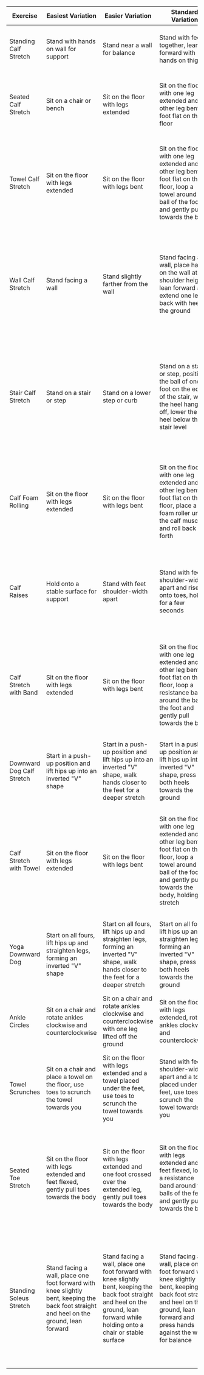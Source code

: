 | Exercise                | Easiest Variation                  | Easier Variation                   | Standard Variation                 | Harder Variation                  | Hardest Variation                    |
|-------------------------|-----------------------------------|-----------------------------------|-----------------------------------|-----------------------------------|-------------------------------------|
| Standing Calf Stretch   | Stand with hands on wall for support | Stand near a wall for balance     | Stand with feet together, leaning forward with hands on thighs | Stand on the edge of a step, lowering heels below step level | Stand on one leg, with the other leg crossed over the knee and perform the stretch |
| Seated Calf Stretch     | Sit on a chair or bench             | Sit on the floor with legs extended | Sit on the floor with one leg extended and the other leg bent, foot flat on the floor | Sit on the floor with one leg extended and the other leg crossed over the extended leg, foot flat on the floor | Sit on the floor with legs in a butterfly position, pressing the soles of the feet together and holding the stretch |
| Towel Calf Stretch      | Sit on the floor with legs extended | Sit on the floor with legs bent   | Sit on the floor with one leg extended and the other leg bent, foot flat on the floor, loop a towel around the ball of the foot and gently pull towards the body | Sit on the floor with one leg extended and the other leg crossed over the extended leg, foot flat on the floor, loop a towel around the ball of the foot and gently pull towards the body | Sit on the floor with legs extended, loop a towel around the balls of the feet, and gently pull towards the body |
| Wall Calf Stretch       | Stand facing a wall                | Stand slightly farther from the wall | Stand facing a wall, place hands on the wall at shoulder height, lean forward and extend one leg back with heel on the ground | Stand facing a wall, place hands on the wall at shoulder height, lean forward and extend one leg back with heel on the ground, perform the stretch while standing on a slightly elevated surface (e.g., yoga block) | Stand facing a wall, place hands on the wall at shoulder height, lean forward and extend one leg back with heel on the ground, perform the stretch while standing on a more elevated surface (e.g., step or box) |
| Stair Calf Stretch      | Stand on a stair or step           | Stand on a lower step or curb    | Stand on a stair or step, position the ball of one foot on the edge of the stair, with the heel hanging off, lower the heel below the stair level | Stand on a stair or step, position the ball of one foot on the edge of the stair, with the heel hanging off, lower the heel below the stair level while holding dumbbells or other weights | Stand on a stair or step, position the ball of one foot on the edge of the stair, with the heel hanging off, lower the heel below the stair level while performing the stretch with one foot at a time and holding a kettlebell or other heavy weights |
| Calf Foam Rolling       | Sit on the floor with legs extended | Sit on the floor with legs bent   | Sit on the floor with one leg extended and the other leg bent, foot flat on the floor, place a foam roller under the calf muscle and roll back and forth | Sit on the floor with one leg extended and the other leg crossed over the extended leg, foot flat on the floor, place a foam roller under the calf muscle and roll back and forth | Sit on the floor with legs extended, place a foam roller under the calves and roll back
| Calf Raises             | Hold onto a stable surface for support      | Stand with feet shoulder-width apart   | Stand with feet shoulder-width apart and rise onto toes, hold for a few seconds | Stand with feet shoulder-width apart and rise onto toes, hold for a few seconds, then lift one leg off the ground and perform the raises with the other leg only | Stand with feet shoulder-width apart and rise onto toes, hold for a few seconds, then perform the raises on one leg only |
| Calf Stretch with Band  | Sit on the floor with legs extended         | Sit on the floor with legs bent         | Sit on the floor with one leg extended and the other leg bent, foot flat on the floor, loop a resistance band around the ball of the foot and gently pull towards the body | Sit on the floor with one leg extended and the other leg crossed over the extended leg, foot flat on the floor, loop a resistance band around the ball of the foot and gently pull towards the body | Sit on the floor with legs extended, loop a resistance band around the balls of the feet, and gently pull towards the body |
| Downward Dog Calf Stretch | Start in a push-up position and lift hips up into an inverted "V" shape | Start in a push-up position and lift hips up into an inverted "V" shape, walk hands closer to the feet for a deeper stretch | Start in a push-up position and lift hips up into an inverted "V" shape, press both heels towards the ground | Start in a push-up position and lift hips up into an inverted "V" shape, press one heel towards the ground while keeping the other leg extended | Start in a push-up position and lift hips up into an inverted "V" shape, perform the stretch with one leg at a time, alternating between legs |
| Calf Stretch with Towel | Sit on the floor with legs extended         | Sit on the floor with legs bent         | Sit on the floor with one leg extended and the other leg bent, foot flat on the floor, loop a towel around the ball of the foot, and gently pull towards the body, holding the stretch | Sit on the floor with one leg extended and the other leg crossed over the extended leg, foot flat on the floor, loop a towel around the ball of the foot, and gently pull towards the body, holding the stretch | Sit on the floor with legs extended, loop a towel around the balls of the feet, and gently pull towards the body, holding the stretch |
| Yoga Downward Dog       | Start on all fours, lift hips up and straighten legs, forming an inverted "V" shape | Start on all fours, lift hips up and straighten legs, forming an inverted "V" shape, walk hands closer to the feet for a deeper stretch | Start on all fours, lift hips up and straighten legs, forming an inverted "V" shape, press both heels towards the ground | Start on all fours, lift hips up and straighten legs, forming an inverted "V" shape, press one heel towards the ground while keeping the other leg extended | Start on all fours, lift hips up and straighten legs, forming an inverted "V" shape, perform the stretch with one leg at a time, alternating between legs |
| Ankle Circles           | Sit on a chair and rotate ankles clockwise and counterclockwise | Sit on a chair and rotate ankles clockwise and counterclockwise with one leg lifted off the ground | Sit on the floor with legs extended, rotate ankles clockwise and counterclockwise | Stand with feet shoulder-width apart, rotate ankles clockwise and counterclockwise | Stand on one leg, rotate the ankle of the supporting leg clockwise and counterclockwise |
| Towel Scrunches         | Sit on a chair and place a towel on the floor, use toes to scrunch the towel towards you | Sit on the floor with legs extended and a towel placed under the feet, use toes to scrunch the towel towards you | Stand with feet shoulder-width apart and a towel placed under the feet, use toes to scrunch the towel towards you | Stand on one leg with a towel placed under the foot, use toes to scrunch the towel towards you | Stand on one leg with a towel placed under the foot, use toes to scrunch the towel towards you while holding a weighted object, such as a dumbbell |
| Seated Toe Stretch      | Sit on the floor with legs extended and feet flexed, gently pull toes towards the body | Sit on the floor with legs extended and one foot crossed over the extended leg, gently pull toes towards the body | Sit on the floor with legs extended and feet flexed, loop a resistance band around the balls of the feet, and gently pull towards the body | Sit on the floor with legs extended and feet flexed, loop a resistance band around the balls of the feet, and gently pull towards the body while leaning forward to deepen the stretch | Sit on the floor with legs extended and feet flexed, loop a resistance band around the balls of the feet, and gently pull towards the body while holding a weighted object, such as a medicine ball |
| Standing Soleus Stretch | Stand facing a wall, place one foot forward with knee slightly bent, keeping the back foot straight and heel on the ground, lean forward | Stand facing a wall, place one foot forward with knee slightly bent, keeping the back foot straight and heel on the ground, lean forward while holding onto a chair or stable surface | Stand facing a wall, place one foot forward with knee slightly bent, keeping the back foot straight and heel on the ground, lean forward and press hands against the wall for balance | Stand facing a wall, place one foot forward with knee slightly bent, keeping the back foot straight and heel on the ground, lean forward and press hands against the wall, perform the stretch with the back foot elevated on a yoga block or step | Stand facing a wall, place one foot forward with knee slightly bent, keeping the back foot straight and heel on the ground, lean forward and press hands against the wall, perform the stretch with the back foot elevated on a higher surface, such as a bench or box |
